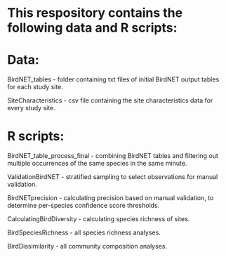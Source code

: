# This respository contains the following data and R scripts:

# Data:
BirdNET_tables - folder containing txt files of initial BirdNET output tables for each study site.

SiteCharacteristics - csv file containing the site characteristics data for every study site.

# R scripts:
BirdNET_table_process_final - combining BirdNET tables and filtering out multiple occurrences of the same species in the same minute.

ValidationBirdNET - stratified sampling to select observations for manual validation. 

BirdNETprecision - calculating precision based on manual validation, to determine per-species confidence score thresholds.

CalculatingBirdDiversity - calculating species richness of sites.

BirdSpeciesRichness - all species richness analyses.

BirdDissimilarity - all community composition analyses.
